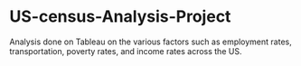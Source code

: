 # US-census-Analysis-Project
Analysis done on Tableau on the various factors such as employment rates, transportation, poverty rates, and income rates across the US.
